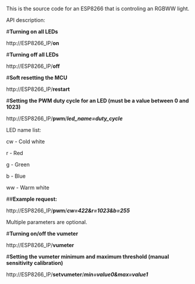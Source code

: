 This is the source code for an ESP8266 that is controling an RGBWW light.

API description:

#**Turning on all LEDs**

http://ESP8266_IP/**on**

#**Turning off all LEDs**

http://ESP8266_IP/**off**

#**Soft resetting the MCU**

http://ESP8266_IP/**restart**

#**Setting the PWM duty cycle for an LED (must be a value between 0 and 1023)**

http://ESP8266_IP/**pwm**/***led_name=duty_cycle***

LED name list:

cw - Cold white

r - Red

g - Green

b - Blue

ww - Warm white

##**Example request:**

http://ESP8266_IP/**pwm**/***cw=422&r=1023&b=255***

Multiple parameters are optional.

#**Turning on/off the vumeter**

http://ESP8266_IP/**vumeter**

#**Setting the vumeter minimum and maximum threshold (manual sensitivity calibration)**

http://ESP8266_IP/**setvumeter**/***min=value0&max=value1***
